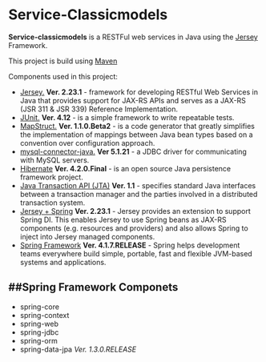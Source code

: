Service-Classicmodels
======

**Service-classicmodels** is a RESTFul web services in Java using the [Jersey](https://jersey.java.net/) Framework.

This project is build using [Maven](https://maven.apache.org/index.html)

Components used in this project:

+ [Jersey.](https://jersey.java.net/) **Ver. 2.23.1** - framework for developing RESTful Web Services in Java that provides support for JAX-RS APIs and serves as a JAX-RS (JSR 311 & JSR 339) Reference Implementation.
+ [JUnit.](http://junit.org/junit4/) **Ver. 4.12** - is a simple framework to write repeatable tests.
+ [MapStruct.](http://mapstruct.org/) **Ver. 1.1.0.Beta2** - is a code generator that greatly simplifies the implementation of mappings between Java bean types based on a convention over configuration approach.
+ [mysql-connector-java.](https://mvnrepository.com/artifact/mysql/mysql-connector-java) **Ver 5.1.21** - a JDBC driver for communicating with MySQL servers.
+ [Hibernate](http://hibernate.org/) **Ver. 4.2.0.Final** - is an open source Java persistence framework project.
+ [Java Transaction API (JTA)](http://www.oracle.com/technetwork/java/javaee/jta/index.html) **Ver. 1.1** - specifies standard Java interfaces between a transaction manager and the parties involved in a distributed transaction system.
+ [Jersey + Spring](https://jersey.java.net/documentation/latest/spring.html) **Ver. 2.23.1** - Jersey provides an extension to support Spring DI. This enables Jersey to use Spring beans as JAX-RS components (e.g. resources and providers) and also allows Spring to inject into Jersey managed components.
+ [Spring Framework](http://spring.io/) **Ver. 4.1.7.RELEASE** -  Spring helps development teams everywhere build simple, portable, fast and flexible JVM-based systems and applications.

##Spring Framework Componets
------
+ spring-core
+ spring-context
+ spring-web
+ spring-jdbc
+ spring-orm
+ spring-data-jpa _Ver. 1.3.0.RELEASE_
